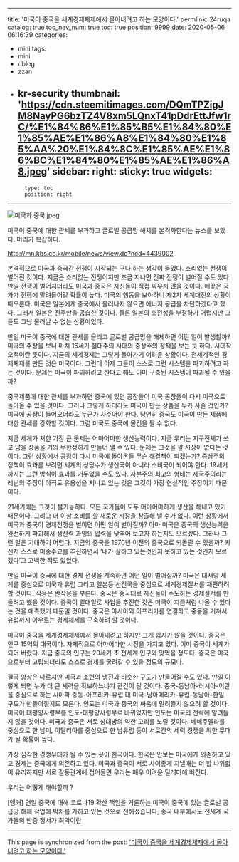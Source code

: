 
---
title: '미국이 중국을 세계경제체제에서 몰아내려고 하는 모양이다.'
permlink: 24ruqa
catalog: true
toc_nav_num: true
toc: true
position: 9999
date: 2020-05-06 06:16:39
categories:
- mini
tags:
- mini
- dblog
- zzan
- kr-security
thumbnail: 'https://cdn.steemitimages.com/DQmTPZigJM8NayPG6bzTZ4V8xm5LQnxT41pDdrEttJfw1rC/%E1%84%86%E1%85%B5%E1%84%80%E1%85%AE%E1%86%A8%E1%84%80%E1%85%AA%20%E1%84%8C%E1%85%AE%E1%86%BC%E1%84%80%E1%85%AE%E1%86%A8.jpeg'
sidebar:
    right:
        sticky: true
widgets:
    -
        type: toc
        position: right
---


![미국과 중국.jpeg](https://cdn.steemitimages.com/DQmTPZigJM8NayPG6bzTZ4V8xm5LQnxT41pDdrEttJfw1rC/%E1%84%86%E1%85%B5%E1%84%80%E1%85%AE%E1%86%A8%E1%84%80%E1%85%AA%20%E1%84%8C%E1%85%AE%E1%86%BC%E1%84%80%E1%85%AE%E1%86%A8.jpeg)



미국이 중국에 대한 관세를 부과하고 글로벌 공급망 해체를 본격화한다는 뉴스를 보았다. 머리가 복잡하다.

http://mn.kbs.co.kr/mobile/news/view.do?ncd=4439002

본격적으로 미국과 중국간 전쟁이 시작되는 구나 하는 생각이 들었다. 소리없는 전쟁이 벌어진 것이다. 지금은 소리없는 전쟁이지만 조금 지나면 진짜 전쟁이 벌어질 수도 있다. 만일 전쟁이 벌어지더라도 미국과 중국은 자신들이 직접 싸우지 않을 것이다. 애꿎은 국가가 전쟁에 말려들어갈 확률이 높다. 미국의 행동을 보아하니 제2차 세계대전의 상황이 떠오른다. 미국은 일본에게 중국에서 물러나지 않으면 에너지 공급을 차단하겠다고 했다. 그래서 일본은 진주만을 공습한 것이다. 물론 일본의 호전성을 부정하기 어렵지만 그들도 그냥 물러날 수 없는 상황이었다.

만일 미국이 중국에 대한 관세를 올리고 글로벌 공급망을 해체하면 어떤 일이 발생할까? 미국의 주장을 보니 마치 16세기 절대주의 시대의 중상주의 정책을 보는 듯 하다. 시대착오적이란 뜻이다. 지금의 세계경제는 그렇게 돌아가기 어려운 상황이다. 전세계적인 경제체제를 만든 것은 미국이다. 그런데 이제 그들이 스스로 그런 시스템을 파괴하려고 하는 것이다. 문제는 미국이 파괴하려고 한다고 해도 이미 구축된 시스템이 파괴될 수 있을까?

중국제품에 대한 관세를 부과하면 중국에 있던 공장들이 미국 공장들이 다시 미국으로 돌아올 수 있을 것이다. 그러나 그렇게 하더라도 미국이 만든 상품을 누가 사줄 것인가? 미국에 공장이 들어오더라도 누군가 사주어야 한다. 당연히 중국도 미국이 만든 제품에 대한 관세를 강화할 것이다. 그럼 미국도 중국에 물건을 팔 수 없다.

지금 세계가 처한 가장 큰 문제는 어마어마한 생산능력이다. 지금 우리는 지구전체가 쓰고 남을 상품을 거의 무한정하게 만들어 낼 수 있다. 문제는 그것을 팔 시장이 없다는 것이다. 그런 상황에서 공장이 다시 미국에 돌아온들 무슨 해결책이 되겠는가? 중상주의 정책이 효과를 보려면 세계의 상당수가 생산국이 아니라 소비국이 되어야 한다. 19세기까지는 그런 방식이 효과를 거두었을 수도 있다. 자본주의 최고의 형태는 제국주의라는 레닌의 주장이 아직도 유용성을 지니고 있는 것은 그것이 가장 현실적인 주장이기 때문이다.

21세기에는 그것이 불가능하다. 모든 국가들이 모두 어마어마하게 생산을 해내고 있기 때문이다. 그리고 더 이상 소비를 할 새로운 시장을 창출해 낼 수가 없다. 이런 상황에서 미국과 중국이 경제전쟁을 벌이면 어떤 일이 벌어질까? 아마 미국은 중국의 생산능력을 완전하게 파괴해서 생산력 과잉의 압력을 낮추어 보고자 하는지도 모르겠다. 그러나 그런 일은 기대하기 어렵다. 지금의 중국을 1970년 이전의 중국으로 되돌릴 수 있을까? 키신저 스스로 미중수교를 추진하면서 ‘내가 잘하고 있는것인지 못하고 있는 것인지 모르겠다’고 고백한 적도 있었다.

만일 미국이 중국에 대한 경제 전쟁을 계속하면 어떤 일이 벌어질까? 미국은 대서양 세계를 중심으로 미국과 유럽 그리고 일본등 선진국을 중심으로 세계경제질서를 재편하려 할 것이다. 작용은 반작용을 부른다. 중국은 중국대로 자신들이 주도하는 경제질서를 만들려고 했을 것이다. 중국이 일대일로 사업을 추진한 것은 미국이 지금처럼 나올 수 있다는 것을 예측했기 때문일 것이다. 중국은 아시아와 아프리카를 연결하고 중동을 거쳐서 유럽까지 아우르는 경제체제를 구축하려 할 것이다.

미국이 중국을 세계경제체제에서 몰아내려고 하지만 그게 쉽지가 않을 것이다. 중국은 인구 15억의 대국이다. 자체적으로 어마어마한 시장을 가지고 있다. 이미 중국이 세계가 되어 버렸다. 지금 중국의 인구는 20세기 초 전세계 인구와 맞먹을 정도다. 중국은 미국으로부터 고립되더라도 스스로 경제를 굴려갈 수 있을 정도의 규모다.

결국 양상은 다르지만 미국과 소련의 냉전과 비슷한 구도가 만들어질 수도 있다. 만일 이렇게 되면 누가 더 큰 세력을 확보하느냐가 관건이 될 것이다. 중국-동남아-러시아-이란을 중심으로 하는 시아파 중동-아프리카-유럽 대 미국-남아메리카-유럽-동남아-한일 구도가 만들어질지도 모른다. 인도는 미국과 중국의 싸움에 말려들지 않으려 할 것이다. 미국이 태평양사령부를 인도-태평양사령부로 바뀌었지만 인도는 미국의 전략에 말려들지 않을 것이다. 미국과 중국은 서로 상대방의 약한 고리를 노릴 것이다. 베네주엘라를 중심으로 한 남미, 이탈리아를 중심으로 한 남유럽 등이 서로간의 세력 경쟁을 위한 무대가 될 확률이 높다.

가장 심각한 경쟁무대가 될 수 있는 곳이 한국이다. 한국은 안보는 미국에게 의존하고 있고 경제는 중국에게 의존하고 있다. 미국과 중국이 서로 사이좋게 지낼때는 더 할 나위없이 유리하지만 서로 갈등관계에 접어들면 우리는 매우 어려운 딜레마에 빠진다.

우리는 어떻게 해야할까 ?

[앵커] 연일 중국에 대해 코로나19 확산 책임을 거론하는 미국이 중국에 있는 글로벌 공급망 해체 작업에 박차를 가하고 있는 것으로 전해졌습니다, 중국 내부에서도 전세계 국가들의 반중 정서가 최악이란

- - -

This page is synchronized from the post: ['미국이 중국을 세계경제체제에서 몰아내려고 하는 모양이다.'](https://steemit.com/@oldstone/24ruqa)
